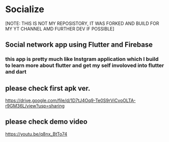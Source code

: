 # Socialize
[NOTE: THIS IS NOT MY REPOSISTORY, IT WAS FORKED AND BUILD FOR MY YT CHANNEL AMD FURTHER DEV IF POSSIBLE]
## Social network app using Flutter and Firebase
### this app is pretty much like Instgram application which I build to learn more about flutter and get my self involoved into flutter and dart 
## please check first apk ver.
https://drive.google.com/file/d/1D7tJ4Oq9-Te0S9rViCvoOLTA-r9GM36L/view?usp=sharing
## please check demo video
https://youtu.be/q8nx_BtTo74

